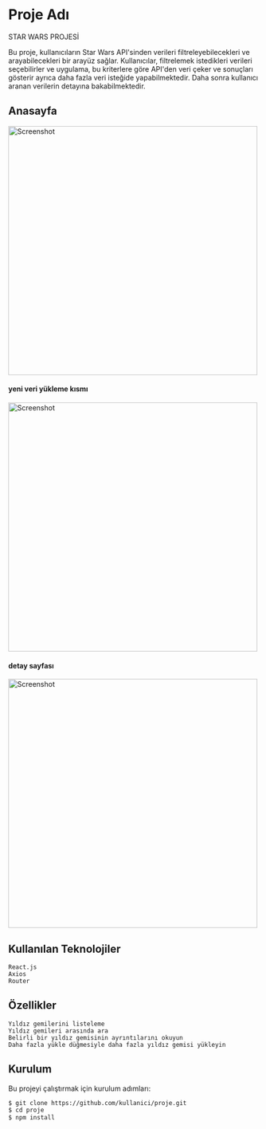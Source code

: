 # Proje Adı

STAR WARS PROJESİ

 Bu proje, kullanıcıların Star Wars API'sinden verileri filtreleyebilecekleri ve arayabilecekleri bir arayüz sağlar. Kullanıcılar, filtrelemek istedikleri verileri seçebilirler ve uygulama, bu kriterlere göre API'den veri çeker ve sonuçları gösterir ayrıca daha fazla veri isteğide yapabilmektedir. Daha sonra kullanıcı aranan verilerin detayına bakabilmektedir.
 
 ## Anasayfa
<img src="https://user-images.githubusercontent.com/81915186/235326773-35ab0258-9b2a-429a-a4a0-b81fd668f59b.png" alt="Screenshot" width="500">

#### yeni veri yükleme kısmı
<img src="https://user-images.githubusercontent.com/81915186/235326800-d4468908-70c7-41c6-9f7f-6f58bcec978f.png" alt="Screenshot" width="500">

#### detay sayfası
<img src="https://user-images.githubusercontent.com/81915186/235326811-9db64ff0-8fc9-490f-b7d0-c57ed346d14e.png" alt="Screenshot" width="500">

## Kullanılan Teknolojiler

    React.js
    Axios
    Router
    
## Özellikler

    Yıldız gemilerini listeleme
    Yıldız gemileri arasında ara
    Belirli bir yıldız gemisinin ayrıntılarını okuyun
    Daha fazla yükle düğmesiyle daha fazla yıldız gemisi yükleyin 

## Kurulum

Bu projeyi çalıştırmak için kurulum adımları:

```sh
$ git clone https://github.com/kullanici/proje.git
$ cd proje
$ npm install



